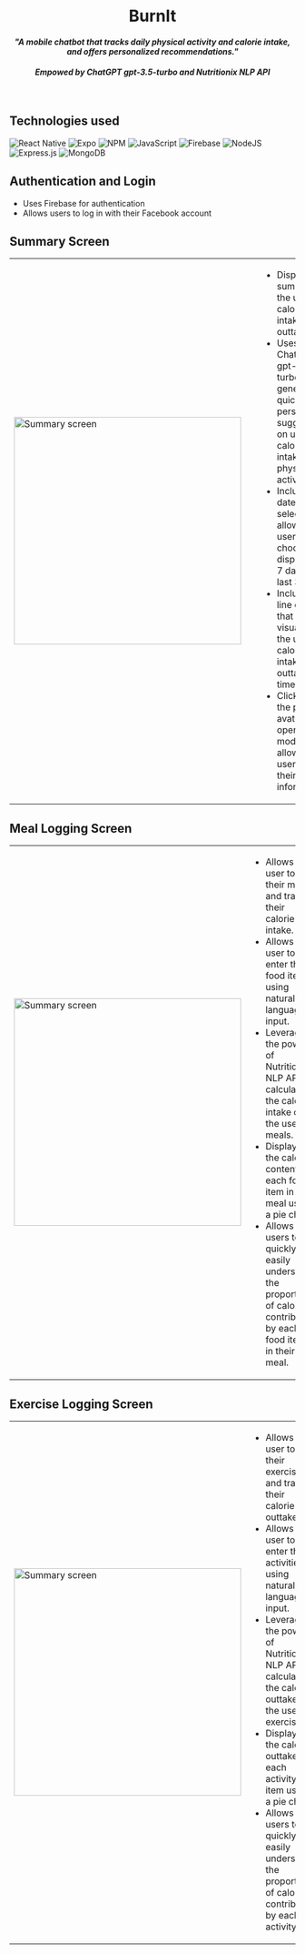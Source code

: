<h1 align="center">
  <br>
    BurnIt
    <h4 align="center">
        <i>"A mobile chatbot that tracks daily physical activity and calorie intake, and offers personalized recommendations."</i>
      <br>
    </h4>
    <h4 align="center">
        <i>Empowed by ChatGPT gpt-3.5-turbo and Nutritionix NLP API</i>
      <br>
    </h4>
    <br>
</h1>

## Technologies used

![React Native](https://img.shields.io/badge/react_native-%2320232a.svg?style=for-the-badge&logo=react&logoColor=%2361DAFB)
![Expo](https://img.shields.io/badge/expo-1C1E24?style=for-the-badge&logo=expo&logoColor=#D04A37)
![NPM](https://img.shields.io/badge/NPM-%23CB3837.svg?style=for-the-badge&logo=npm&logoColor=white)
![JavaScript](https://img.shields.io/badge/javascript-%23323330.svg?style=for-the-badge&logo=javascript&logoColor=%23F7DF1E)
![Firebase](https://img.shields.io/badge/Firebase-039BE5?style=for-the-badge&logo=Firebase&logoColor=white)
![NodeJS](https://img.shields.io/badge/node.js-6DA55F?style=for-the-badge&logo=node.js&logoColor=white)
![Express.js](https://img.shields.io/badge/express.js-%23404d59.svg?style=for-the-badge&logo=express&logoColor=%2361DAFB)
![MongoDB](https://img.shields.io/badge/MongoDB-%234ea94b.svg?style=for-the-badge&logo=mongodb&logoColor=white)

## Authentication and Login

<ul>
  <li>Uses Firebase for authentication</li>
  <li>Allows users to log in with their Facebook account</li>
</ul>



## Summary Screen

<table>
  <tr>
    <td><img src="https://user-images.githubusercontent.com/19434669/223033513-8943f7f9-2a90-4ecc-bdef-2baa9fb54f6d.png" alt="Summary screen" width="400" style="margin-right: 20px;"></td>
    <td>
      <ul>
        <li>Displays a summary of the user's calorie intake and outtake.</li>
        <li>Uses ChatGPT gpt-3.5-turbo to generate a quick and personalized suggestion on user's calorie intake and physical activity.</li>
        <li>Includes a date selector that allows the user to choose to display last 7 days or last 30 days.</li>
        <li>Includes a line chart that visualizes the user's calorie intake and outtake over time.</li>
        <li>Clicking on the profile avatar will open a modal that allows the user to edit their profile information.</li>  
      </ul>
    </td>
  </tr>
</table>

## Meal Logging Screen

<table>
  <tr>
    <td><img src="https://user-images.githubusercontent.com/19434669/223036250-c9fb2b69-a2d6-4ff5-9f95-3b3e57d376d5.png" alt="Summary screen" width="400" /></td>
    <td>
      <ul>
        <li>Allows the user to log their meals and track their calorie intake.</li>
        <li>Allows the user to enter the food items using natural language input.</li>
        <li>Leverages the power of Nutritionix NLP API to calculate the calorie intake of the user's meals.</li>
        <li>Displays the calorie content of each food item in a meal using a pie chart.</li>  
        <li>Allows users to quickly and easily understand the proportion of calories contributed by each food item in their meal.</li>  
      </ul>
    </td>
  </tr>
</table>



## Exercise Logging Screen

<table>
  <tr>
    <td><img src="https://user-images.githubusercontent.com/19434669/223045581-2900cc77-28c7-4c73-a251-0b45857f5324.png" alt="Summary screen" width="400" /></td>
    <td>
      <ul>
        <li>Allows the user to log their exercise and track their calorie outtake.</li>
        <li>Allows the user to enter the activities using natural language input.</li>
        <li>Leverages the power of Nutritionix NLP API to calculate the calorie outtake of the user's exercise.</li>
        <li>Displays the calorie outtake of each activity item using a pie chart.</li>  
        <li>Allows users to quickly and easily understand the proportion of calories contributed by each activity.</li>  
      </ul>
    </td>
  </tr>
</table>

